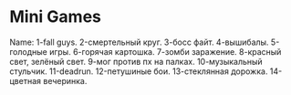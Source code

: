 # Mini Games               
Name:
1-fall guys. 
2-смертельный круг. 
3-босс файт. 
4-вышибалы. 
5-голодные игры. 
6-горячая картошка. 
7-зомби заражение. 
8-красный свет, зелёный свет. 
9-мог против пх на палках. 
10-музыкальный стульчик. 
11-deadrun. 12-петушиные бои.
13-стеклянная дорожка. 
14-цветная вечеринка. 
